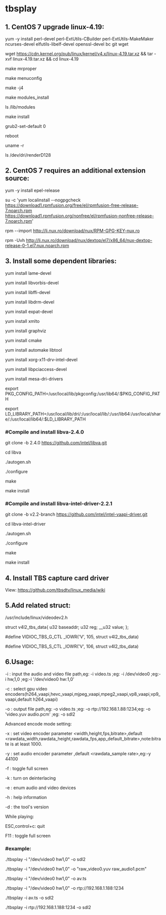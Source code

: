 # tbsplay

## 1. CentOS 7 upgrade linux-4.19:

 yum -y install perl-devel perl-ExtUtils-CBuilder perl-ExtUtils-MakeMaker ncurses-devel  elfutils-libelf-devel openssl-devel bc git wget

  wget https://cdn.kernel.org/pub/linux/kernel/v4.x/linux-4.19.tar.xz && tar -xvf linux-4.19.tar.xz && cd linux-4.19

  make mrproper

  make menuconfig

  make -j4

  make modules_install

  ls /lib/modules

  make install

  grub2-set-default 0

  reboot

  uname -r

  ls /dev/dri/renderD128 

## 2. CentOS 7 requires an additional extension source:

yum -y install epel-release

  su -c 'yum localinstall --nogpgcheck https://download1.rpmfusion.org/free/el/rpmfusion-free-release-7.noarch.rpm \
  https://download1.rpmfusion.org/nonfree/el/rpmfusion-nonfree-release-7.noarch.rpm'

  rpm --import http://li.nux.ro/download/nux/RPM-GPG-KEY-nux.ro

  rpm -Uvh http://li.nux.ro/download/nux/dextop/el7/x86_64/nux-dextop-release-0-1.el7.nux.noarch.rpm

## 3. Install some dependent libraries:

yum install lame-devel

  yum install libvorbis-devel

  yum install libffi-devel

  yum install libdrm-devel

  yum install expat-devel

  yum install xmlto 

  yum install graphviz 

  yum install cmake 

  yum install automake libtool

<!--//yum install xorg-x11*-->
  yum install xorg-x11-drv-intel-devel

  yum install libpciaccess-devel 

  yum install mesa-dri-drivers

  export PKG_CONFIG_PATH=/usr/local/lib/pkgconfig:/usr/lib64/:$PKG_CONFIG_PATH

  export LD_LIBRARY_PATH=/usr/local/lib/dri/:/usr/local/lib/:/usr/lib64:/usr/local/share/:/usr/local/lib64/:$LD_LIBRARY_PATH

<!--//Compile and install wayland-->
<!--// git clone git://anongit.freedesktop.org/wayland/wayland-->
<!--// cd wayland-->
<!--// ./autogen.sh-->
<!--// make-->
<!--// make install-->

### #Compile and install libva-2.4.0

  git clone -b 2.4.0 https://github.com/intel/libva.git

  cd libva

  ./autogen.sh

  ./configure

  make

  make install

### #Compile and install libva-intel-driver-2.2.1

  git clone -b v2.2-branch https://github.com/intel/intel-vaapi-driver.git

  cd libva-intel-driver

  ./autogen.sh

  ./configure

  make

  make install

## 4. Install TBS capture card driver

View: https://github.com/tbsdtv/linux_media/wiki

## 5.Add related struct:

/usr/include/linux/videodev2.h

struct v4l2_tbs_data{
	u32 baseaddr;
	u32 reg;
	__u32 value;
};

#define VIDIOC_TBS_G_CTL	_IOWR('V', 105, struct v4l2_tbs_data)

#define VIDIOC_TBS_S_CTL	_IOWR('V', 106, struct v4l2_tbs_data)

## 6.Usage:

-i : input the audio and  video file path,eg: -i video.ts ;eg: -i /dev/video0 ;eg:-i hw,1,0 ;eg:-i '/dev/video0 hw:1,0'

  -c : select gpu video encoders(h264_vaapi,hevc_vaapi,mjpeg_vaapi,mpeg2_vaapi,vp8_vaapi,vp9_vaapi,default h264_vaapi)

  -o : output file path,eg: -o video.ts ;eg: -o rtp://192.168.1.88:1234;eg: -o  'video.yuv audio.pcm' ;eg: -o sdl2

  Advanced encode mode setting:

  -x : set video encoder parameter <width,height,fps,bitrate>,default <rawdata_width,rawdata_height,rawdata_fps,app_default_bitrate>,note:bitrate is at least 1000.

  -y : set audio encoder parameter <sample rate>,default <rawdata_sample rate>,eg:-y 44100

  -f : toggle full screen

  -k : turn on deinterlacing

  -e : enum audio and video devices

  -h : help information

  -d : the tool's version

  While playing:

  ESC,control+c: quit

  F11          : toggle full screen

### #example:

 ./tbsplay  -i  "/dev/video0 hw1,0"  -o sdl2    <!--//Play the audio and video of the capture card port HDMI port 0 .-->

 ./tbsplay  -i  "/dev/video0 hw1,0"  -o  "raw_video0.yuv raw_audio1.pcm"    <!--//Record the original audio and video data of the capture card HDMI port 0.-->

 ./tbsplay  -i  "/dev/video0 hw1,0"  -o  av.ts    <!--//Record the encoded audio and video data of the capture card HDMI  port 0.-->

./tbsplay  -i  "/dev/video0 hw1,0"  -o  rtp://192.168.1.188:1234    <!--//Send the encoded audio and video data of the capture card HDMI  port 0 to 192.168.1.188:1234 through rtp.-->

./tbsplay  -i   av.ts  -o sdl2  <!--//Play av.ts .-->

./tbsplay  -i    rtp://192.168.1.188:1234  -o sdl2  <!--//Play  network stream  rtp://192.168.1.188:1234-->

